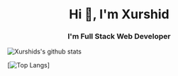<h1 align="center">Hi 👋, I'm Xurshid</h1>
<h3 align="center">I'm Full Stack Web Developer</h3>

![Xurshids's github stats](https://github-readme-stats.vercel.app/api?username=uzregxurshid&theme=gotham&show_icons=true)

[![Top Langs](https://github-readme-stats.vercel.app/api/top-langs/?username=uzregxurshid&hide=html&layout=compact)]